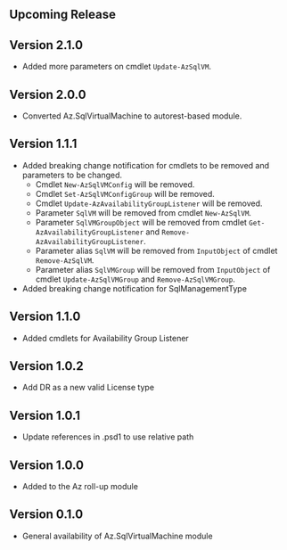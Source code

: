 <!--
    Please leave this section at the top of the change log.

    Changes for the upcoming release should go under the section titled "Upcoming Release", and should adhere to the following format:

    ## Upcoming Release
    * Overview of change #1
        - Additional information about change #1
    * Overview of change #2
        - Additional information about change #2
        - Additional information about change #2
    * Overview of change #3
    * Overview of change #4
        - Additional information about change #4

    ## YYYY.MM.DD - Version X.Y.Z (Previous Release)
    * Overview of change #1
        - Additional information about change #1
-->
## Upcoming Release

## Version 2.1.0
* Added more parameters on cmdlet `Update-AzSqlVM`.

## Version 2.0.0
* Converted Az.SqlVirtualMachine to autorest-based module.

## Version 1.1.1
* Added breaking change notification for cmdlets to be removed and parameters to be changed.
    * Cmdlet `New-AzSqlVMConfig` will be removed.
    * Cmdlet `Set-AzSqlVMConfigGroup` will be removed.
    * Cmdlet `Update-AzAvailabilityGroupListener` will be removed.
    * Parameter `SqlVM` will be removed from cmdlet `New-AzSqlVM`.
    * Parameter `SqlVMGroupObject` will be removed from cmdlet `Get-AzAvailabilityGroupListener` and `Remove-AzAvailabilityGroupListener`.
    * Parameter alias `SqlVM` will be removed from `InputObject` of cmdlet `Remove-AzSqlVM`.
    * Parameter alias `SqlVMGroup` will be removed from `InputObject` of cmdlet `Update-AzSqlVMGroup` and `Remove-AzSqlVMGroup`.
* Added breaking change notification for SqlManagementType

## Version 1.1.0
* Added cmdlets for Availability Group Listener

## Version 1.0.2
* Add DR as a new valid License type

## Version 1.0.1
* Update references in .psd1 to use relative path

## Version 1.0.0
* Added to the Az roll-up module

## Version 0.1.0
* General availability of Az.SqlVirtualMachine module
